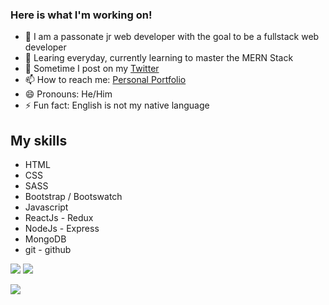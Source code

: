 ### Here is what I'm working on!

- 🔭 I am a passonate jr web developer with the goal to be a fullstack web developer
- 🌱 Learing everyday, currently learning to master the MERN Stack
- 💬 Sometime I post on my [Twitter](https://twitter.com/MaxRogers78)
- 📫 How to reach me: [Personal Portfolio](https://maxrogers78.github.io/)
- 😄 Pronouns: He/Him
- ⚡ Fun fact: English is not my native language

## My skills

- HTML
- CSS
- SASS
- Bootstrap / Bootswatch
- Javascript
- ReactJs - Redux
- NodeJs - Express
- MongoDB
- git - github

[<img src="https://img.shields.io/badge/Personal-portfolio-blue">](https://maxrogers78.github.io/)
[<img src="https://img.shields.io/twitter/follow/MaxRogers78?color=blue&label=Follow%20me%21&logo=twitter&style=plastic">](https://twitter.com/intent/follow?screen_name=MaxRogers78)

<img src="https://github-readme-stats.vercel.app/api?username=maxrogers78&&show_icons=true&title_color=ffffff&icon_color=bb2acf&text_color=daf7dc&bg_color=191919">
